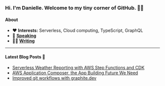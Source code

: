 ### Hi. I'm Danielle. Welcome to my tiny corner of GitHub. 👋🏻

#### **About**

- ❤️ **Interests:** Serverless, Cloud computing, TypeScript, GraphQL
- 🎤 **[Speaking](https://www.danielleheberling.xyz/speaking)**
- ✍🏻 **[Writing](https://www.danielleheberling.xyz)**

<hr />

#### **Latest Blog Posts** 🚀

<!-- start latest posts -->
- [Serverless Weather Reporting with AWS Step Functions and CDK](https://danielleheberling.xyz/blog/serverless-weather-reporting/)
- [AWS Application Composer, the App Building Future We Need](https://danielleheberling.xyz/blog/aws-application-composer/)
- [Improved git workflows with graphite.dev](https://danielleheberling.xyz/blog/git-collaboration/)
<!-- end latest posts -->
